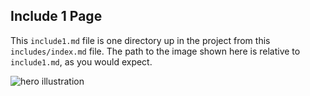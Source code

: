 ## Include 1 Page

This `include1.md` file is one directory up in the project from this `includes/index.md` file.
The path to the image shown here is relative to `include1.md`, as you would expect.

![hero illustration](hero-illustration.png)
